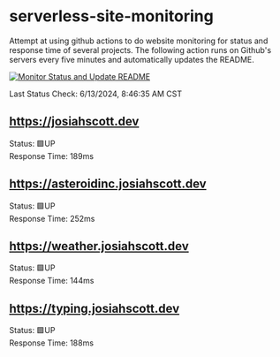 # serverless-site-monitoring
Attempt at using github actions to do website monitoring for status and response time of several projects. The following action runs on Github's servers every five minutes and automatically updates the README.  

[![Monitor Status and Update README](https://github.com/JosiahSco/serverless-site-monitoring/actions/workflows/monitor.yaml/badge.svg)](https://github.com/JosiahSco/serverless-site-monitoring/actions/workflows/monitor.yaml)

Last Status Check: 6/13/2024, 8:46:35 AM CST

## https://josiahscott.dev
Status: 🟩UP  
Response Time: 189ms

## https://asteroidinc.josiahscott.dev
Status: 🟩UP  
Response Time: 252ms

## https://weather.josiahscott.dev
Status: 🟩UP  
Response Time: 144ms

## https://typing.josiahscott.dev
Status: 🟩UP  
Response Time: 188ms

